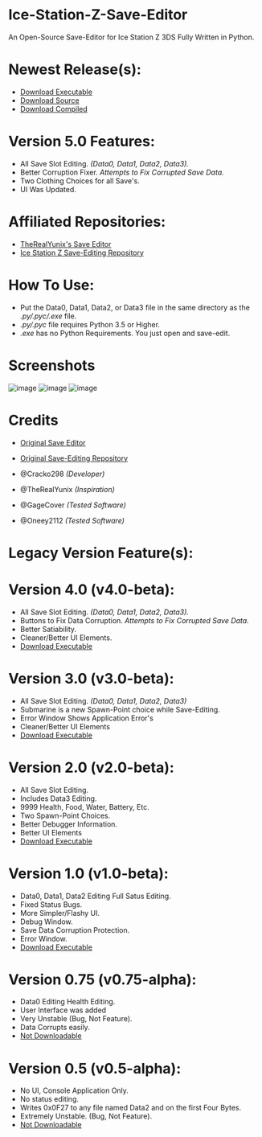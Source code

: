# Ice-Station-Z-Save-Editor
An Open-Source Save-Editor for Ice Station Z 3DS Fully Written in Python.
# Newest Release(s):
- [Download Executable](https://github.com/Cracko298/Ice-Station-Z-Save-Editor/files/8352281/Ice.Station.Z.Save.Editor.V5.zip)
- [Download Source](https://github.com/Cracko298/Ice-Station-Z-Save-Editor/files/8352280/Script.v5.zip)
- [Download Compiled](https://github.com/Cracko298/Ice-Station-Z-Save-Editor/files/8352278/Compiled.Script.v5.zip)


# Version 5.0 Features:
- All Save Slot Editing. *(Data0, Data1, Data2, Data3).*
- Better Corruption Fixer. *Attempts to Fix Corrupted Save Data.*
- Two Clothing Choices for all Save's.
- UI Was Updated.

# Affiliated Repositories:
- [TheRealYunix's Save Editor](https://github.com/TheRealYunix/Ice-Station-Z-Save-Editor)
- [Ice Station Z Save-Editing Repository](https://github.com/Cracko298/Ice-Station-Z-Save-Editing)

# How To Use:
- Put the Data0, Data1, Data2, or Data3 file in the same directory as the *.py/.pyc/.exe* file.
- *.py/.pyc* file requires Python 3.5 or Higher.
- *.exe* has no Python Requirements. You just open and save-edit.

# Screenshots
![image](https://user-images.githubusercontent.com/78656905/159135279-1cc0edec-065f-4e1e-9a82-be77e0c5f22a.png)
![image](https://user-images.githubusercontent.com/78656905/159135243-0806acb8-d505-4d76-9867-977924d0b5ad.png)
![image](https://user-images.githubusercontent.com/78656905/158076118-b9620cf7-3001-4250-ad95-4e6fdb3af343.png)


# Credits
- [Original Save Editor](https://github.com/TheRealYunix/Ice-Station-Z-Save-Editor)
- [Original Save-Editing Repository](https://github.com/Cracko298/Ice-Station-Z-Save-Editing)

- @Cracko298        *(Developer)*
- @TheRealYunix     *(Inspiration)*
- @GageCover        *(Tested Software)*
- @Oneey2112        *(Tested Software)*

# Legacy Version Feature(s):

# Version 4.0 (v4.0-beta):
- All Save Slot Editing. *(Data0, Data1, Data2, Data3).*
- Buttons to Fix Data Corruption. *Attempts to Fix Corrupted Save Data.*
- Better Satiability.
- Cleaner/Better UI Elements.
- [Download Executable](https://github.com/Cracko298/Ice-Station-Z-Save-Editor/blob/main/Versions/Ice%20Station%20Z%20Save%20Editor%20V4.zip?raw=true)

# Version 3.0 (v3.0-beta):
- All Save Slot Editing. *(Data0, Data1, Data2, Data3)*
- Submarine is a new Spawn-Point choice while Save-Editing.
- Error Window Shows Application Error's
- Cleaner/Better UI Elements
- [Download Executable](https://github.com/Cracko298/Ice-Station-Z-Save-Editor/blob/main/Versions/Ice%20Station%20Z%20Save%20Editor%20V3.zip?raw=true)

# Version 2.0 (v2.0-beta):
- All Save Slot Editing.
- Includes Data3 Editing.
- 9999 Health, Food, Water, Battery, Etc.
- Two Spawn-Point Choices.
- Better Debugger Information.
- Better UI Elements
- [Download Executable](https://github.com/Cracko298/Ice-Station-Z-Save-Editor/blob/main/Versions/Ice%20Station%20Z%20Save%20Editor%20V2.zip?raw=true)

# Version 1.0 (v1.0-beta):
- Data0, Data1, Data2 Editing Full Satus Editing.
- Fixed Status Bugs.
- More Simpler/Flashy UI.
- Debug Window.
- Save Data Corruption Protection.
- Error Window.
- [Download Executable](https://github.com/Cracko298/Ice-Station-Z-Save-Editor/blob/main/Versions/Ice%20Station%20Z%20Save%20Editor%20v1.zip?raw=true)

# Version 0.75 (v0.75-alpha):
- Data0 Editing Health Editing.
- User Interface was added
- Very Unstable (Bug, Not Feature).
- Data Corrupts easily.
- [Not Downloadable](https://cracko298.xyz/ErrorDwnl.html)

# Version 0.5 (v0.5-alpha):
- No UI, Console Application Only.
- No status editing.
- Writes 0x0F27 to any file named Data2 and on the first Four Bytes.
- Extremely Unstable. (Bug, Not Feature).
- [Not Downloadable](https://cracko298.xyz/ErrorDwnl.html)
